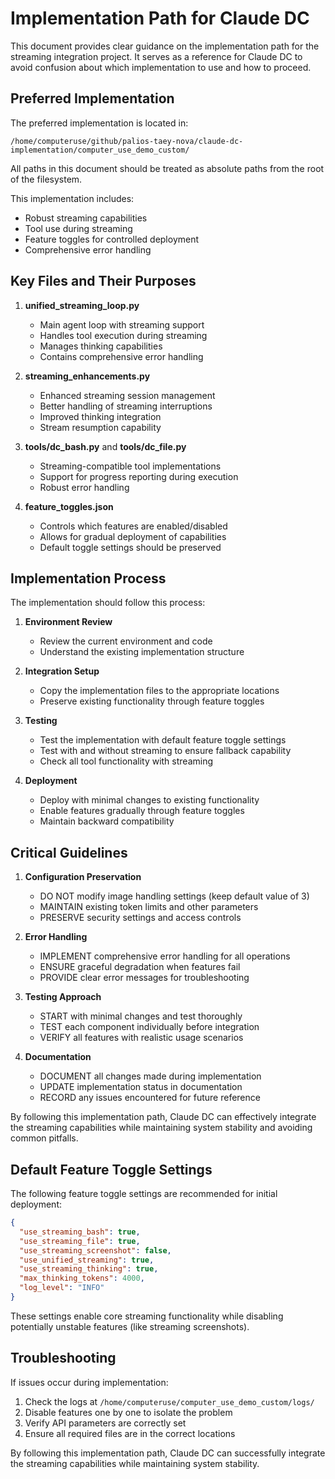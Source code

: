# Implementation Path for Claude DC

This document provides clear guidance on the implementation path for the streaming integration project. It serves as a reference for Claude DC to avoid confusion about which implementation to use and how to proceed.

## Preferred Implementation

The preferred implementation is located in:

```
/home/computeruse/github/palios-taey-nova/claude-dc-implementation/computer_use_demo_custom/
```

All paths in this document should be treated as absolute paths from the root of the filesystem.

This implementation includes:
- Robust streaming capabilities
- Tool use during streaming
- Feature toggles for controlled deployment
- Comprehensive error handling

## Key Files and Their Purposes

1. **unified_streaming_loop.py**
   - Main agent loop with streaming support
   - Handles tool execution during streaming
   - Manages thinking capabilities
   - Contains comprehensive error handling

2. **streaming_enhancements.py**
   - Enhanced streaming session management
   - Better handling of streaming interruptions
   - Improved thinking integration
   - Stream resumption capability

3. **tools/dc_bash.py** and **tools/dc_file.py**
   - Streaming-compatible tool implementations
   - Support for progress reporting during execution
   - Robust error handling

4. **feature_toggles.json**
   - Controls which features are enabled/disabled
   - Allows for gradual deployment of capabilities
   - Default toggle settings should be preserved

## Implementation Process

The implementation should follow this process:

1. **Environment Review**
   - Review the current environment and code
   - Understand the existing implementation structure

2. **Integration Setup**
   - Copy the implementation files to the appropriate locations
   - Preserve existing functionality through feature toggles

3. **Testing**
   - Test the implementation with default feature toggle settings
   - Test with and without streaming to ensure fallback capability
   - Check all tool functionality with streaming

4. **Deployment**
   - Deploy with minimal changes to existing functionality
   - Enable features gradually through feature toggles
   - Maintain backward compatibility

## Critical Guidelines

1. **Configuration Preservation**
   - DO NOT modify image handling settings (keep default value of 3)
   - MAINTAIN existing token limits and other parameters
   - PRESERVE security settings and access controls

2. **Error Handling**
   - IMPLEMENT comprehensive error handling for all operations
   - ENSURE graceful degradation when features fail
   - PROVIDE clear error messages for troubleshooting

3. **Testing Approach**
   - START with minimal changes and test thoroughly
   - TEST each component individually before integration
   - VERIFY all features with realistic usage scenarios

4. **Documentation**
   - DOCUMENT all changes made during implementation
   - UPDATE implementation status in documentation
   - RECORD any issues encountered for future reference

By following this implementation path, Claude DC can effectively integrate the streaming capabilities while maintaining system stability and avoiding common pitfalls.

## Default Feature Toggle Settings

The following feature toggle settings are recommended for initial deployment:

```json
{
  "use_streaming_bash": true,
  "use_streaming_file": true,
  "use_streaming_screenshot": false,
  "use_unified_streaming": true,
  "use_streaming_thinking": true,
  "max_thinking_tokens": 4000,
  "log_level": "INFO"
}
```

These settings enable core streaming functionality while disabling potentially unstable features (like streaming screenshots).

## Troubleshooting

If issues occur during implementation:

1. Check the logs at `/home/computeruse/computer_use_demo_custom/logs/`
2. Disable features one by one to isolate the problem
3. Verify API parameters are correctly set
4. Ensure all required files are in the correct locations

By following this implementation path, Claude DC can successfully integrate the streaming capabilities while maintaining system stability.